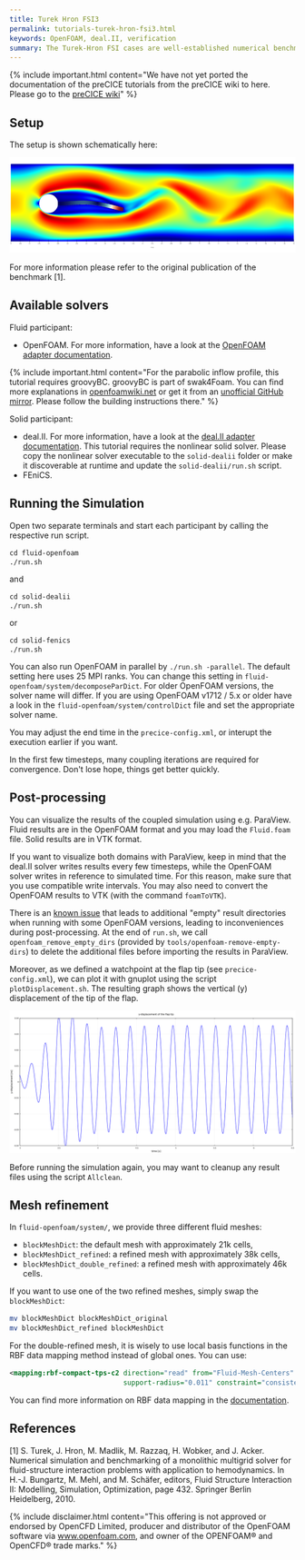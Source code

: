 ```yaml
---
title: Turek Hron FSI3
permalink: tutorials-turek-hron-fsi3.html
keywords: OpenFOAM, deal.II, verification
summary: The Turek-Hron FSI cases are well-established numerical benchmarks and, therefore, well suited for verification of preCICE itself and the used adapters. In this tutorial, we focus on the FSI3 case, which presents the most challenging case in terms of added mass. Please note that the meshes of this case are significantly finer than for other tutorials. Running the simulation might take a few hours. We do not recommend to run this tutorials as your first preCICE tutorial.  
---
```


{% include important.html content="We have not yet ported the documentation of the preCICE tutorials from the preCICE wiki to here. Please go to the [preCICE wiki](https://github.com/precice/precice/wiki#2-getting-started---tutorials)" %}

## Setup

The setup is shown schematically here:

![FSI3 setup](images/tutorials-turek-hron-fsi3-setup.png)

For more information please refer to the original publication of the benchmark [1].

## Available solvers

Fluid participant:

* OpenFOAM. For more information, have a look at the [OpenFOAM adapter documentation](adapter-openfoam-overview.html).

{% include important.html content="For the parabolic inflow profile, this tutorial requires groovyBC. groovyBC is part of swak4Foam. You can find more explanations in [openfoamwiki.net](https://openfoamwiki.net/index.php/Contrib/swak4Foam) or get it from an [unofficial GitHub mirror](https://github.com/Unofficial-Extend-Project-Mirror/openfoam-extend-swak4Foam-dev.git). Please follow the building instructions there." %}

Solid participant:

* deal.II. For more information, have a look at the [deal.II adapter documentation](adapter-dealii-overview.html). This tutorial requires the nonlinear solid solver. Please copy the nonlinear solver executable to the `solid-dealii` folder or make it discoverable at runtime and update the `solid-dealii/run.sh` script.
* FEniCS.

## Running the Simulation

Open two separate terminals and start each participant by calling the respective run script.

```
cd fluid-openfoam
./run.sh
```
and
```
cd solid-dealii
./run.sh
```
or
```
cd solid-fenics
./run.sh
```

You can also run OpenFOAM in parallel by `./run.sh -parallel`. The default setting here uses 25 MPI ranks. You can change this setting in `fluid-openfoam/system/decomposeParDict`.
For older OpenFOAM versions, the solver name will differ. If you are using OpenFOAM v1712 / 5.x or older have a look in the `fluid-openfoam/system/controlDict` file and set the appropriate solver name.

You may adjust the end time in the `precice-config.xml`, or interupt the execution earlier if you want.

In the first few timesteps, many coupling iterations are required for convergence. Don't lose hope, things get better quickly.


## Post-processing

You can visualize the results of the coupled simulation using e.g. ParaView. Fluid results are in the OpenFOAM format and you may load the `Fluid.foam` file. Solid results are in VTK format.

If you want to visualize both domains with ParaView, keep in mind that the deal.II solver writes results every few timesteps, while the OpenFOAM solver writes in reference to simulated time. For this reason, make sure that you use compatible write intervals. You may also need to convert the OpenFOAM results to VTK (with the command `foamToVTK`).

There is an [known issue](https://github.com/precice/openfoam-adapter/issues/26) that leads to additional "empty" result directories when running with some OpenFOAM versions, leading to inconveniences during post-processing. At the end of `run.sh`, we call `openfoam_remove_empty_dirs` (provided by `tools/openfoam-remove-empty-dirs`) to delete the additional files before importing the results in ParaView.

Moreover, as we defined a watchpoint at the flap tip (see `precice-config.xml`), we can plot it with gnuplot using the script `plotDisplacement.sh`.  The resulting graph shows the vertical (y) displacement of the tip of the flap.


![FSI3 watchpoint](images/tutorials-turek-hron-fsi3-tip-plot.png)

Before running the simulation again, you may want to cleanup any result files using the script `Allclean`.

## Mesh refinement

In `fluid-openfoam/system/`, we provide three different fluid meshes:
* `blockMeshDict`: the default mesh with approximately 21k cells,
* `blockMeshDict_refined`: a refined mesh with approximately 38k cells,
* `blockMeshDict_double_refined`: a refined mesh with approximately 46k cells.

If you want to use one of the two refined meshes, simply swap the `blockMeshDict`:
```bash
mv blockMeshDict blockMeshDict_original
mv blockMeshDict_refined blockMeshDict
```

For the double-refined mesh, it is wisely to use local basis functions in the RBF data mapping method instead of global ones. You can use:

```xml
<mapping:rbf-compact-tps-c2 direction="read" from="Fluid-Mesh-Centers" to="Solid-Mesh"
                            support-radius="0.011" constraint="consistent" />
```

You can find more information on RBF data mapping in the [documentation](configuration-mapping.html#radial-basis-function-mapping).

## References

[1]  S. Turek, J. Hron, M. Madlik, M. Razzaq, H. Wobker, and J. Acker. Numerical simulation and benchmarking of a monolithic multigrid solver for fluid-structure interaction problems with application to hemodynamics. In H.-J. Bungartz, M. Mehl, and M. Schäfer, editors, Fluid Structure Interaction II: Modelling, Simulation, Optimization, page 432. Springer Berlin Heidelberg, 2010.

{% include disclaimer.html content="This offering is not approved or endorsed by OpenCFD Limited, producer and distributor of the OpenFOAM software via www.openfoam.com, and owner of the OPENFOAM®  and OpenCFD®  trade marks." %}
